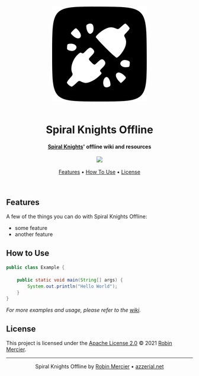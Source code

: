 <div align="center">
  <br>
  <img src="assets/icon.svg" alt="Spiral Knights Offline icon" width="256">
  <br>
  <br>
  <h1>Spiral Knights Offline</h1>
  <h4><a href="https://spiralknights.com" target="_blank">Spiral Knights</a>' offline wiki and resources</h4>
</div>

<p align="center">
  <!--
  <a href="https://jitpack.io/#azzerial/spiral-knights-offline">
    <img src="https://img.shields.io/jitpack/v/github/Azzerial/spiral-knights-offline?color=green&label=JitPack">
  </a>
  -->
  <a href="https://github.com/Azzerial/spiral-knights-offline/blob/master/LICENSE">
    <img src="https://img.shields.io/github/license/Azzerial/spiral-knights-offline?color=lightgray&label=License&logo=apache">
  </a>
</p>

<p align="center">
  <a href="#features">Features</a> •
  <a href="#how-to-use">How To Use</a> •
  <!--<a href="#installation">Installation</a> •-->
  <a href="#license">License</a>
</p>


<br>

## Features

A few of the things you can do with Spiral Knights Offline:

* some feature
* another feature

## How to Use

```java
public class Example {

    public static void main(String[] args) {
        System.out.println("Hello World");
    }
}
```

*For more examples and usage, please refer to the [wiki](wiki).*

<!--
## Installation

This project uses [Jitpack](https://jitpack.io/#azzerial/spiral-knights-offline).

Latest release: [![](https://jitpack.io/v/azzerial/spiral-knights-offline.svg)](https://jitpack.io/#azzerial/spiral-knights-offline)

### Gradle

```groovy
repositories {
    maven { url 'https://jitpack.io' }
}
dependencies {
    implementation 'com.github.azzerial.spiral-knights-offline:api:1.0'
}
```

### Maven

```xml
<repositories>
    <repository>
        <id>jitpack.io</id>
        <url>https://jitpack.io</url>
    </repository>
</repositories>

<dependency>
    <groupId>com.github.azzerial.spiral-knights-offline</groupId>
    <artifactId>api</artifactId>
    <version>1.0</version>
</dependency>
```
-->

## License

This project is licensed under the [Apache License 2.0](LICENSE) © 2021 [Robin Mercier](https://github.com/Azzerial).

---

<p align="center">
  Spiral Knights Offline by <a href="https://github.com/Azzerial">Robin Mercier</a> •
  <a href="https://azzerial.net">azzerial.net</a>
</p>
